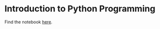 # Introduction to Python Programming

Find the notebook [here](https://colab.research.google.com/drive/1QsYLFZTuKdon-ExRVQAcS7pnmJyXEoQZ).